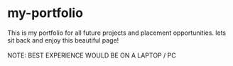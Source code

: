 # my-portfolio

This is my portfolio for all future projects and placement opportunities. lets sit back and enjoy this beautiful page! <br><br>
NOTE: BEST EXPERIENCE WOULD BE ON A LAPTOP / PC